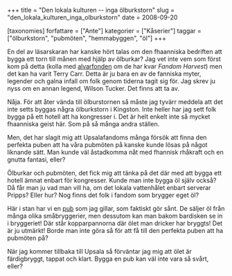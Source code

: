 +++
title = "Den lokala kulturen -- inga ölburkstorn"
slug = "den_lokala_kulturen_inga_olburkstorn"
date = 2008-09-20

[taxonomies]
forfattare = ["Ante"]
kategorier = ["Kåserier"]
taggar = ["ölburkstorn", "pubmöten", "hemmabyggen", "öl"]
+++

En del av läsarskaran har kanske hört talas om den fhaanniska bedriften att bygga ett torn till månen med hjälp av ölburkar? Jag vet inte vem som först kom på detta (kolla med <a href="http://www.alvarfonden.org/bok/sf.html">alvarfonden</a> om de har kvar <i>Fandom Harvest</i>) men det kan ha varit Terry Carr. Detta är ju bara en av de fanniska myter, legender och galna infall om folk genom tiderna tagit sig för. Jag skrev ju nyss om en annan legend, Wilson Tucker. Det finns att ta av.

Nåja. För att åter vända till ölburstornen så måste jag tyvärr meddela att det inte setts byggas några ölburkstorn i Kingston. Inte heller har jag sett folk bygga på ett hotell att ha kongresser i. Det är helt enkelt inte så mycket fhaanniska geist här. Som på så många andra ställen.

Men, det har slagit mig att Upsalafandoms många försök att finna den perfekta puben att ha våra pubmöten på kanske kunde lösas på något liknande sätt. Man kunde väl åstadkomma nåt med fhannisk rhåkraft och en gnutta fantasi, eller?

Ölburkar och pubmöten, det fick mig att tänka på det där med att bygga ett hotell ämnat enbart för kongresser. Kunde man inte bygga öl själv också? Då får man ju vad man vill ha, om det lokala vattenhålet enbart serverar Pripps? Eller hur? Nog finns det folk i fandom som brygger eget öl?

Här i stan har vi en <a href="http://beerblog.genx40.com/archive/2005/january/kingstonbrewing">pub</a> som jag gillar, som faktiskt gör sånt. De säljer öl från många olika småbryggerier, men dessutom kan man bakom bardisken se in i bryggeriet! Där står kopparpannorna där ölet man dricker har bryggts! Det är ju utmärkt! Borde man inte göra så för att få till den perfekta puben att ha pubmöten på?

När jag kommer tillbaka till Upsala så förväntar jag mig att ölet är färdigbryggt, tappat och klart. Bygga en pub kan väl inte vara så svårt, eller?
